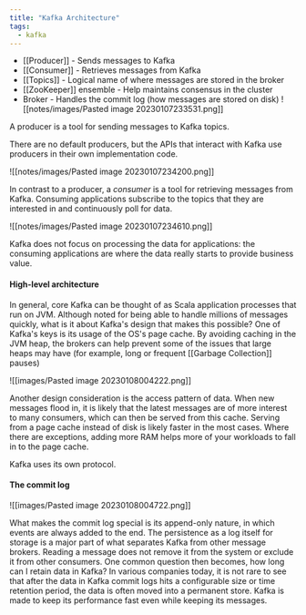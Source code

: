 ```yaml
---
title: "Kafka Architecture"
tags:
  - kafka
---
```


- [[Producer]] - Sends messages to Kafka
- [[Consumer]] - Retrieves messages from Kafka
- [[Topics]] - Logical name of where messages are stored in the broker
- [[ZooKeeper]] ensemble - Help maintains consensus in the cluster
- Broker - Handles the commit log (how messages are stored on disk)
![[notes/images/Pasted image 20230107233531.png]]

A producer is a tool for sending messages to Kafka topics.

There are no default producers, but the APIs that interact with Kafka use producers in their own implementation code.

![[notes/images/Pasted image 20230107234200.png]]

In contrast to a producer, a _consumer_ is a tool for retrieving messages from Kafka.
Consuming applications subscribe to the topics that they are interested in and continuously poll for data.

![[notes/images/Pasted image 20230107234610.png]]

Kafka does not focus on processing the data for applications: the consuming applications are where the data really starts to provide business value.

#### High-level architecture

In general, core Kafka can be thought of as Scala application processes that run on JVM. Although noted for being able to handle millions of messages quickly, what is it about Kafka's design that makes this possible?
One of Kafka's keys is its usage of the OS's page cache.
By avoiding caching in the JVM heap, the brokers can help prevent some of the issues that large heaps may have (for example, long or frequent [[Garbage Collection]] pauses)

![[images/Pasted image 20230108004222.png]]

Another design consideration is the access pattern of data. When new messages flood in, it is likely that the latest messages are of more interest to many consumers, which can then be served from this cache.
Serving from a page cache instead of disk is likely faster in the most cases. Where there are exceptions, adding more RAM helps more of your workloads to fall in to the page cache.

Kafka uses its own protocol.

#### The commit log

![[images/Pasted image 20230108004722.png]]

What makes the commit log special is its append-only nature, in which events are always added to the end.
The persistence as a log itself for storage is a major part of what separates Kafka from other message brokers. Reading a message does not remove it from the system or exclude it from other consumers.
One common question then becomes, how long can I retain data in Kafka? In various companies today, it is not rare to see that after the data in Kafka commit logs hits a configurable size or time retention period, the data is often moved into a permanent store.
Kafka is made to keep its performance fast even while keeping its messages.
